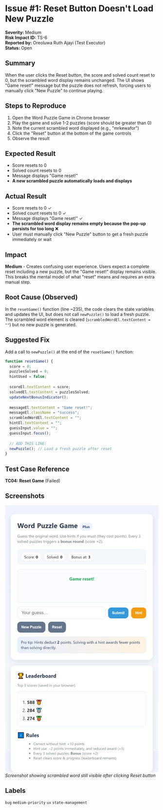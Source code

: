# Issue #1: Reset Button Doesn't Load New Puzzle

**Severity:** Medium  
**Risk Impact ID:** TS-6  
**Reported by:** Oreoluwa Ruth Ajayi (Test Executor)  
**Status:** Open

## Summary

When the user clicks the Reset button, the score and solved count reset to 0, but the scrambled word display remains unchanged. The UI shows "Game reset!" message but the puzzle does not refresh, forcing users to manually click "New Puzzle" to continue playing.

## Steps to Reproduce

1. Open the Word Puzzle Game in Chrome browser
2. Play the game and solve 1-2 puzzles (score should be greater than 0)
3. Note the current scrambled word displayed (e.g., "mrkewafor")
4. Click the "Reset" button at the bottom of the game controls
5. Observe the result

## Expected Result

- Score resets to 0
- Solved count resets to 0
- Message displays "Game reset!"
- **A new scrambled puzzle automatically loads and displays**

## Actual Result

- Score resets to 0 ✓
- Solved count resets to 0 ✓
- Message displays "Game reset!" ✓
- **The scrambled word display remains empty because the pop-up persists for too long** ❌
- User must manually click "New Puzzle" button to get a fresh puzzle immediately or wait

## Impact

**Medium** - Creates confusing user experience. Users expect a complete reset including a new puzzle, but the "Game reset!" display remains visible. This breaks the mental model of what "reset" means and requires an extra manual step.

## Root Cause (Observed)

In the `resetGame()` function (line ~235), the code clears the state variables and updates the UI, but does not call `newPuzzle()` to load a fresh puzzle. The scrambled word element is cleared (`scrambledWordEl.textContent = ""`) but no new puzzle is generated.

## Suggested Fix

Add a call to `newPuzzle()` at the end of the `resetGame()` function:

```javascript
function resetGame() {
  score = 0;
  puzzlesSolved = 0;
  hintUsed = false;

  scoreEl.textContent = score;
  solvedEl.textContent = puzzlesSolved;
  updateNextBonusIndicator();

  messageEl.textContent = "Game reset!";
  messageEl.className = "success";
  scrambledWordEl.textContent = "";
  hintEl.textContent = "";
  guessInput.value = "";
  guessInput.focus();

  // ADD THIS LINE:
  newPuzzle(); // Load a fresh puzzle after reset
}
```

## Test Case Reference

**TC04: Reset Game** (Failed)

## Screenshots

![Reset Bug Screenshot](/imgs/issue1-reset-fail.png)
_Screenshot showing scrambled word still visible after clicking Reset button_

## Labels

`bug` `medium-priority` `ux` `state-management`

